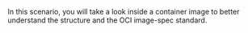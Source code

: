 In this scenario, you will take a look inside a container image to better understand the structure and the OCI image-spec standard.